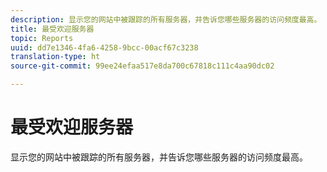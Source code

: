 ```yaml
---
description: 显示您的网站中被跟踪的所有服务器，并告诉您哪些服务器的访问频度最高。
title: 最受欢迎服务器
topic: Reports
uuid: dd7e1346-4fa6-4258-9bcc-00acf67c3238
translation-type: ht
source-git-commit: 99ee24efaa517e8da700c67818c111c4aa90dc02

---
```



# 最受欢迎服务器

显示您的网站中被跟踪的所有服务器，并告诉您哪些服务器的访问频度最高。

